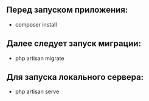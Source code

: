 ## Перед запуском приложения:

- composer install

## Далее следует запуск миграции:

- php artisan migrate

## Для запуска локального сервера:

- php artisan serve
